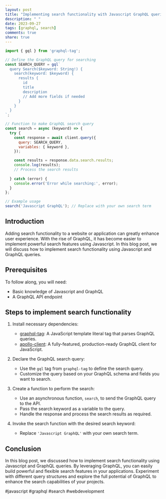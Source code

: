 ```yaml
---
layout: post
title: "Implementing search functionality with Javascript GraphQL queries"
description: " "
date: 2023-09-27
tags: [graphql, search]
comments: true
share: true
---
```


```javascript
import { gql } from 'graphql-tag';

// Define the GraphQL query for searching
const SEARCH_QUERY = gql`
  query Search($keyword: String!) {
    search(keyword: $keyword) {
      results {
        id
        title
        description
        // Add more fields if needed
      }
    }
  }
`;

// Function to make GraphQL search query
const search = async (keyword) => {
  try {
    const response = await client.query({
      query: SEARCH_QUERY,
      variables: { keyword },
    });

    const results = response.data.search.results;
    console.log(results);
    // Process the search results
  
  } catch (error) {
    console.error('Error while searching:', error);
  }
};

// Example usage
search('Javascript GraphQL'); // Replace with your own search term
```

## Introduction

Adding search functionality to a website or application can greatly enhance user experience. With the rise of GraphQL, it has become easier to implement powerful search features using Javascript. In this blog post, we will discuss how to implement search functionality using Javascript and GraphQL queries.

## Prerequisites

To follow along, you will need:

- Basic knowledge of Javascript and GraphQL
- A GraphQL API endpoint

## Steps to implement search functionality

1. Install necessary dependencies:
   - [graphql-tag](https://www.npmjs.com/package/graphql-tag): A JavaScript template literal tag that parses GraphQL queries.
   - [apollo-client](https://www.npmjs.com/package/apollo-client): A fully-featured, production-ready GraphQL client for JavaScript.

2. Declare the GraphQL search query:
   - Use the `gql` tag from `graphql-tag` to define the search query.
   - Customize the query based on your GraphQL schema and fields you want to search.

3. Create a function to perform the search:
   - Use an asynchronous function, `search`, to send the GraphQL query to the API.
   - Pass the search keyword as a variable to the query.
   - Handle the response and process the search results as required.

4. Invoke the search function with the desired search keyword:
   - Replace `'Javascript GraphQL'` with your own search term.

## Conclusion

In this blog post, we discussed how to implement search functionality using Javascript and GraphQL queries. By leveraging GraphQL, you can easily build powerful and flexible search features in your applications. Experiment with different query structures and explore the full potential of GraphQL to enhance the search capabilities of your projects.

#javascript #graphql #search #webdevelopment
